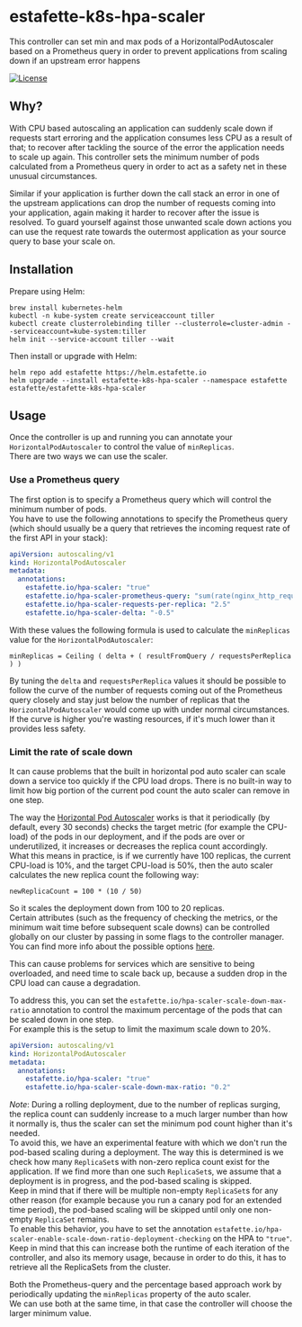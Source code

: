 # estafette-k8s-hpa-scaler
This controller can set min and max pods of a HorizontalPodAutoscaler based on a Prometheus query in order to prevent applications from scaling down if an upstream error happens

[![License](https://img.shields.io/github/license/estafette/estafette-k8s-hpa-scaler.svg)](https://github.com/estafette/estafette-k8s-hpa-scaler/blob/master/LICENSE)

## Why?

With CPU based autoscaling an application can suddenly scale down if requests start erroring and the application consumes less CPU as a result of that; to recover after tackling the source of the error the application needs to scale up again. This controller sets the minimum number of pods calculated from a Prometheus query in order to act as a safety net in these unusual circumstances.

Similar if your application is further down the call stack an error in one of the upstream applications can drop the number of requests coming into your application, again making it harder to recover after the issue is resolved. To guard yourself against those unwanted scale down actions you can use the request rate towards the outermost application as your source query to base your scale on.

## Installation

Prepare using Helm:

```
brew install kubernetes-helm
kubectl -n kube-system create serviceaccount tiller
kubectl create clusterrolebinding tiller --clusterrole=cluster-admin --serviceaccount=kube-system:tiller
helm init --service-account tiller --wait
```

Then install or upgrade with Helm:

```
helm repo add estafette https://helm.estafette.io
helm upgrade --install estafette-k8s-hpa-scaler --namespace estafette estafette/estafette-k8s-hpa-scaler
```

## Usage

Once the controller is up and running you can annotate your `HorizontalPodAutoscaler` to control the value of `minReplicas`.  
There are two ways we can use the scaler.

### Use a Prometheus query

The first option is to specify a Prometheus query which will control the minimum number of pods.  
You have to use the following annotations to specify the Prometheus query (which should usually be a query that retrieves the incoming request rate of the first API in your stack):

```yaml
apiVersion: autoscaling/v1
kind: HorizontalPodAutoscaler
metadata:
  annotations:
    estafette.io/hpa-scaler: "true"
    estafette.io/hpa-scaler-prometheus-query: "sum(rate(nginx_http_requests_total{app='my-app'}[5m])) by (app)"
    estafette.io/hpa-scaler-requests-per-replica: "2.5"
    estafette.io/hpa-scaler-delta: "-0.5"
```

With these values the following formula is used to calculate the `minReplicas` value for the `HorizontalPodAutoscaler`:

```
minReplicas = Ceiling ( delta + ( resultFromQuery / requestsPerReplica ) )
```

By tuning the `delta` and `requestsPerReplica` values it should be possible to follow the curve of the number of requests coming out of the Prometheus query closely and stay just below the number of replicas that the `HorizontalPodAutoscaler` would come up with under normal circumstances. If the curve is higher you're wasting resources, if it's much lower than it provides less safety.

### Limit the rate of scale down

It can cause problems that the built in horizontal pod auto scaler can scale down a service too quickly if the CPU load drops. There is no built-in way to limit how big portion of the current pod count the auto scaler can remove in one step.

The way the [Horizontal Pod Autoscaler](https://kubernetes.io/docs/tasks/run-application/horizontal-pod-autoscale/) works is that it periodically (by default, every 30 seconds) checks the target metric (for example the CPU-load) of the pods in our deployment, and if the pods are over or underutilized, it increases or decreases the replica count accordingly.  
What this means in practice, is if we currently have 100 replicas, the current CPU-load is 10%, and the target CPU-load is 50%, then the auto scaler calculates the new replica count the following way:

```
newReplicaCount = 100 * (10 / 50)
```

So it scales the deployment down from 100 to 20 replicas.  
Certain attributes (such as the frequency of checking the metrics, or the minimum wait time before subsequent scale downs) can be controlled globally on our cluster by passing in some flags to the controller manager. You can find more info about the possible options [here](https://kubernetes.io/docs/tasks/run-application/horizontal-pod-autoscale/).

This can cause problems for services which are sensitive to being overloaded, and need time to scale back up, because a sudden drop in the CPU load can cause a degradation.

To address this, you can set the `estafette.io/hpa-scaler-scale-down-max-ratio` annotation to control the maximum percentage of the pods that can be scaled down in one step.  
For example this is the setup to limit the maximum scale down to 20%.

```yaml
apiVersion: autoscaling/v1
kind: HorizontalPodAutoscaler
metadata:
  annotations:
    estafette.io/hpa-scaler: "true"
    estafette.io/hpa-scaler-scale-down-max-ratio: "0.2"
```

*Note*: During a rolling deployment, due to the number of replicas surging, the replica count can suddenly increase to a much larger number than how it normally is, thus the scaler can set the minimum pod count higher than it's needed.  
To avoid this, we have an experimental feature with which we don't run the pod-based scaling during a deployment. The way this is determined is we check how many `ReplicaSet`s with non-zero replica count exist for the application. If we find more than one such `ReplicaSet`s, we assume that a deployment is in progress, and the pod-based scaling is skipped.  
Keep in mind that if there will be multiple non-empty `ReplicaSet`s for any other reason (for example because you run a canary pod for an extended time period), the pod-based scaling will be skipped until only one non-empty `ReplicaSet` remains.  
To enable this behavior, you have to set the annotation `estafette.io/hpa-scaler-enable-scale-down-ratio-deployment-checking` on the HPA to `"true"`. Keep in mind that this can increase both the runtime of each iteration of the controller, and also its memory usage, because in order to do this, it has to retrieve all the ReplicaSets from the cluster.

Both the Prometheus-query and the percentage based approach work by periodically updating the `minReplicas` property of the auto scaler.  
We can use both at the same time, in that case the controller will choose the larger minimum value.
